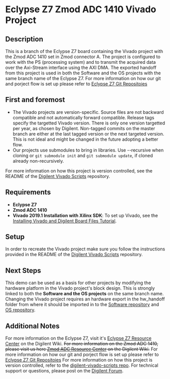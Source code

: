 # Eclypse Z7 Zmod ADC 1410 Vivado Project

## Description

This is a branch of the Eclypse Z7 board containing the Vivado project with the Zmod ADC 1410 set in Zmod connector A. The project is configured to work with the PS (processing system) and to transmit the acquired data over the Axi-Stream interface using the AXI DMA. The exported handoff from this project is used in both the Software and the OS projects with the same branch name of the Eclypse Z7.
For more information on how our git and porject flow is set up please refer to [Eclypse Z7 Git Repositoies](https://reference.digilentinc.com/reference/programmable-logic/eclypse-z7/git)

## First and foremost

* The Vivado projects are version-specific. Source files are not backward compatible and not automatically forward compatible. Release tags specify the targetted Vivado version. There is only one version targetted per year, as chosen by Digilent. Non-tagged commits on the master branch are either at the last tagged version or the next targeted version. This is not ideal and might be changed in the future adopting a better flow.
* Our projects use submodules to bring in libraries. Use --recursive when cloning or `git submodule init` and `git submodule update`, if cloned already non-recursively.

For more information on how this project is version controlled, see the README of the [Digilent Vivado Scripts](https://github.com/Digilent/digilent-vivado-scripts) repository.

## Requirements

* **Eclypse Z7**
* **Zmod ADC 1410**
* **Vivado 2019.1 Installation with Xilinx SDK**: To set up Vivado, see the [Installing Vivado and Digilent Board Files Tutorial](https://reference.digilentinc.com/vivado/installing-vivado/start).

## Setup

In order to recreate the Vivado project make sure you follow the instructions provided in the README of the [Digilent Vivado Scripts](https://github.com/Digilent/digilent-vivado-scripts) repository.

## Next Steps

This demo can be used as a basis for other projects by modifying the hardware platform in the Vivado project's block design. This is strongly linked to both the **Software and the OS projects** on the same branch name. Changing the Vivado project requires an hardware export in the hw_handoff folder from where it should be imported in to the [Software repository](https://github.com/Digilent/Eclypse-Z7-SW/tree/zmod_adc/master) and [OS repository](https://github.com/Digilent/Eclypse-Z7-OS/tree/zmod_adc/master).

## Additional Notes

For more information on the Eclypse Z7, visit it's [Eclypse Z7 Resource Center](https://reference.digilentinc.com/reference/programmable-logic/eclypse-z7/start) on the Digilent Wiki.
~~For more information on the Zmod ADC 1410, please visit us here [Zmod ADC Resource Center](https://reference.digilentinc.com/reference/zmod/zmodadc/start) on the Digilent Wiki.~~
For more information on how our git and porject flow is set up please refer to [Eclypse Z7 Git Repositoies](https://reference.digilentinc.com/reference/programmable-logic/eclypse-z7/git)
For more information on how this project is version controlled, refer to the [digilent-vivado-scripts repo](https://github.com/digilent/digilent-vivado-scripts).
For technical support or questions, please post on the [Digilent Forum](forum.digilentinc.com).
